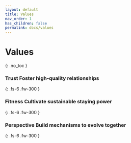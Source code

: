 ```yaml
---
layout: default
title: Values
nav_order: 1
has_children: false
permalink: docs/values
---
```


# **Values**
{: .no_toc }

### **Trust** Foster high-quality relationships
{: .fs-6 .fw-300 }

### **Fitness** Cultivate sustainable staying power
{: .fs-6 .fw-300 }

### **Perspective** Build mechanisms to evolve together
{: .fs-6 .fw-300 }

